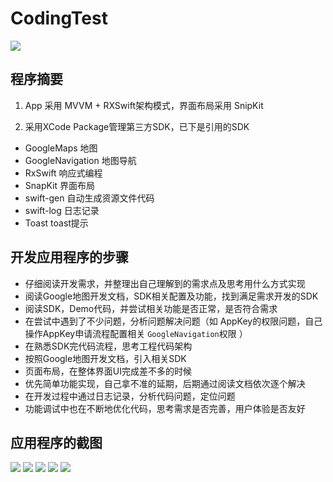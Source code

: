 
# CodingTest

<img src="screenshots/logo.png" />


## 程序摘要

1. App 采用 MVVM + RXSwift架构模式，界面布局采用 SnipKit 

2. 采用XCode Package管理第三方SDK，已下是引用的SDK

* GoogleMaps 地图
* GoogleNavigation 地图导航
* RxSwift    响应式编程
* SnapKit    界面布局
* swift-gen  自动生成资源文件代码
* swift-log  日志记录
* Toast      toast提示

## 开发应用程序的步骤

* 仔细阅读开发需求，并整理出自己理解到的需求点及思考用什么方式实现
* 阅读Google地图开发文档，SDK相关配置及功能，找到满足需求开发的SDK
* 阅读SDK，Demo代码，并尝试相关功能是否正常，是否符合需求
* 在尝试中遇到了不少问题，分析问题解决问题（如 AppKey的权限问题，自己操作AppKey申请流程配置相关 `GoogleNavigation`权限 ）
* 在熟悉SDK完代码流程，思考工程代码架构
* 按照Google地图开发文档，引入相关SDK
* 页面布局，在整体界面UI完成差不多的时候
* 优先简单功能实现，自己拿不准的延期，后期通过阅读文档依次逐个解决
* 在开发过程中通过日志记录，分析代码问题，定位问题
* 功能调试中也在不断地优化代码，思考需求是否完善，用户体验是否友好
  

## 应用程序的截图


<img src="Screenshots/screenshot0.png" />
<img src="Screenshots/screenshot1.png" />
<img src="Screenshots/screenshot2.png" />
<img src="Screenshots/screenshot3.png" />
<img src="Screenshots/screenshot4.png" />
